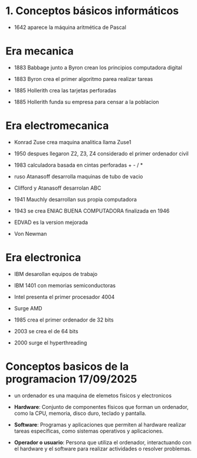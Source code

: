# 1. Conceptos básicos informáticos

- 1642 aparece la máquina aritmética de Pascal

# Era mecanica 

- 1883 Babbage junto a Byron crean los principios computadora digital 

- 1883 Byron crea el primer algoritmo parea realizar tareas

- 1885 Hollerith crea las tarjetas perforadas 

- 1885 Hollerith funda su empresa para censar a la poblacion

# Era electromecanica 

- Konrad Zuse crea maquina analitica llama Zuse1

- 1950 despues llegaron Z2, Z3, Z4 considerado el primer ordenador civil 

- 1983 calculadora basada en cintas perforadas + - / * 

- ruso Atanasoff desarrolla maquinas de tubo de vacio 

- Clifford y Atanasoff desarrolan ABC

- 1941 Mauchly desarrollan sus propia computadora

- 1943 se crea ENIAC BUENA COMPUTADORA finalizada en 1946

- EDVAD es la version mejorada 

- Von Newman 

# Era electronica

- IBM desarollan equipos de trabajo 

- IBM 1401 con memorias semiconductoras

- Intel presenta el primer procesador 4004

- Surge AMD

- 1985 crea el primer ordenador de 32 bits

- 2003 se crea el de 64 bits 

- 2000 surge el hyperthreading 



# Conceptos basicos de la programacion 17/09/2025

- un ordenador es una maquina de elemetos fisicos y electronicos

- **Hardware**: Conjunto de componentes físicos que forman un ordenador, como la CPU, memoria, disco duro, teclado y pantalla.
- **Software**: Programas y aplicaciones que permiten al hardware realizar tareas específicas, como sistemas operativos y aplicaciones.
- **Operador o usuario**: Persona que utiliza el ordenador, interactuando con el hardware y el software para realizar actividades o resolver problemas.